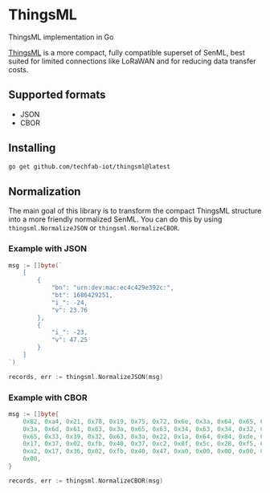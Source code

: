 # ThingsML
ThingsML implementation in Go

[ThingsML](https://docs.kpnthings.com/dm/processing/thingsml) is a more compact, fully compatible superset of SenML, best suited for limited connections like LoRaWAN and for reducing data transfer costs.

## Supported formats
- JSON
- CBOR

## Installing
``` sh
go get github.com/techfab-iot/thingsml@latest
```

## Normalization
The main goal of this library is to transform the compact ThingsML structure into a more friendly normalized SenML. You can do this by using `thingsml.NormalizeJSON` or `thingsml.NormalizeCBOR`.

### Example with JSON
``` go
msg := []byte(`
	[
		{
			"bn": "urn:dev:mac:ec4c429e392c:",
			"bt": 1686429251,
			"i_": -24,
			"v": 23.76
		},
		{
			"i_": -23,
			"v": 47.25
		}
	]
`)

records, err := thingsml.NormalizeJSON(msg)
```

### Example with CBOR
``` go
msg := []byte{
	0x82, 0xa4, 0x21, 0x78, 0x19, 0x75, 0x72, 0x6e, 0x3a, 0x64, 0x65, 0x76,
	0x3a, 0x6d, 0x61, 0x63, 0x3a, 0x65, 0x63, 0x34, 0x63, 0x34, 0x32, 0x39,
	0x65, 0x33, 0x39, 0x32, 0x63, 0x3a, 0x22, 0x1a, 0x64, 0x84, 0xde, 0x43,
	0x17, 0x37, 0x02, 0xfb, 0x40, 0x37, 0xc2, 0x8f, 0x5c, 0x28, 0xf5, 0xc3,
	0xa2, 0x17, 0x36, 0x02, 0xfb, 0x40, 0x47, 0xa0, 0x00, 0x00, 0x00, 0x00,
	0x00,
}

records, err := thingsml.NormalizeCBOR(msg)
```
